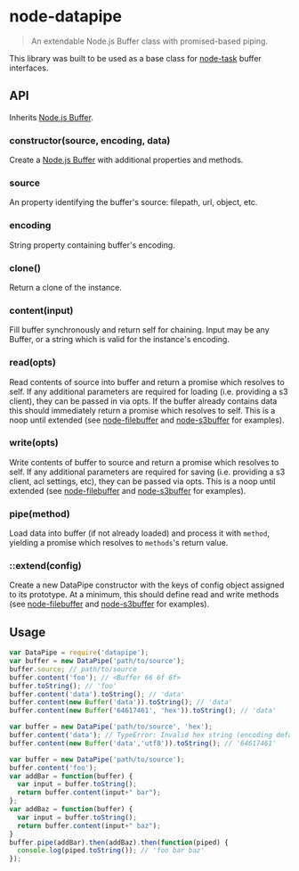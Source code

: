 # node-datapipe
> An extendable Node.js Buffer class with promised-based piping.

This library was built to be used as a base class for [node-task] buffer interfaces.

## API
Inherits [Node.js Buffer].

### constructor(source, encoding, data)
Create a [Node.js Buffer] with additional properties and methods.

### source
An property identifying the buffer's source: filepath, url, object, etc.

### encoding
String property containing buffer's encoding.

### clone()
Return a clone of the instance.

### content(input)
Fill buffer synchronously and return self for chaining.  Input may be any Buffer, or a string which is valid for the instance's encoding.

### read(opts)
Read contents of source into buffer and return a promise which resolves to self.  If any additional parameters are required for loading (i.e. providing a s3 client), they can be passed in via opts.  If the buffer already contains data this should immediately return a promise which resolves to self.  This is a noop until extended (see [node-filebuffer] and [node-s3buffer] for examples).

### write(opts)
Write contents of buffer to source and return a promise which resolves to self.  If any additional parameters are required for saving (i.e. providing a s3 client, acl settings, etc), they can be passed via opts.  This is a noop until extended (see [node-filebuffer] and [node-s3buffer] for examples).

### pipe(method)
Load data into buffer (if not already loaded) and process it with `method`, yielding a promise which resolves to `methods`'s return value.

### ::extend(config)
Create a new DataPipe constructor with the keys of config object assigned to its prototype.  At a minimum, this should define read and write methods (see [node-filebuffer] and [node-s3buffer] for examples).

## Usage
```js
var DataPipe = require('datapipe');
var buffer = new DataPipe('path/to/source');
buffer.source; // path/to/source
buffer.content('foo'); // <Buffer 66 6f 6f>
buffer.toString(); // 'foo'
buffer.content('data').toString(); // 'data'
buffer.content(new Buffer('data')).toString(); // 'data'
buffer.content(new Buffer('64617461', 'hex')).toString(); // 'data'

var buffer = new DataPipe('path/to/source', 'hex');
buffer.content('data'); // TypeError: Invalid hex string (encoding defaults to hex)
buffer.content(new Buffer('data','utf8')).toString(); // '64617461'

var buffer = new DataPipe('path/to/source');
buffer.content('foo');
var addBar = function(buffer) {
  var input = buffer.toString();
  return buffer.content(input+" bar");
};
var addBaz = function(buffer) {
  var input = buffer.toString();
  return buffer.content(input+" baz");
}
buffer.pipe(addBar).then(addBaz).then(function(piped) {
  console.log(piped.toString()); // 'foo bar baz'
});
```

[Node.js Buffer]: http://nodejs.org/api/buffer.html
[node-task]: http://github.com/node-task/spec
[node-filebuffer]: https://github.com/node-task/filebuffer/blob/master/lib/filebuffer.js
[node-s3buffer]: https://github.com/node-task/s3buffer/blob/master/lib/s3buffer.js
